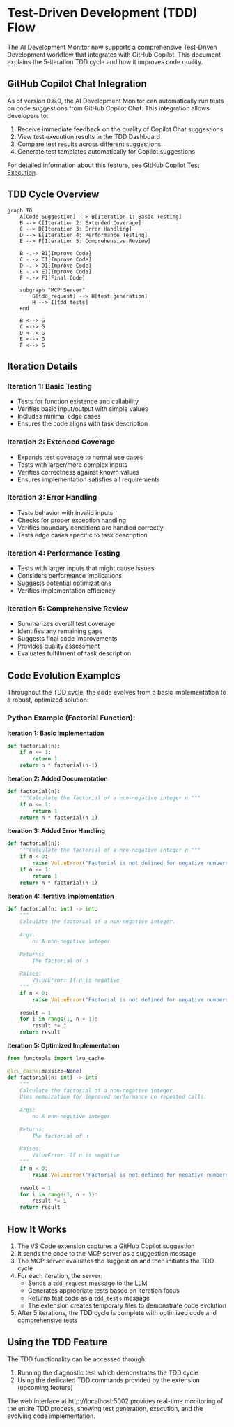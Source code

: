 # Test-Driven Development (TDD) Flow

The AI Development Monitor now supports a comprehensive Test-Driven Development workflow that integrates with GitHub Copilot. This document explains the 5-iteration TDD cycle and how it improves code quality.

## GitHub Copilot Chat Integration

As of version 0.6.0, the AI Development Monitor can automatically run tests on code suggestions from GitHub Copilot Chat. This integration allows developers to:

1. Receive immediate feedback on the quality of Copilot Chat suggestions
2. View test execution results in the TDD Dashboard
3. Compare test results across different suggestions
4. Generate test templates automatically for Copilot suggestions

For detailed information about this feature, see [GitHub Copilot Test Execution](github_copilot_test_execution.md).

## TDD Cycle Overview

```mermaid
graph TD
    A[Code Suggestion] --> B[Iteration 1: Basic Testing]
    B --> C[Iteration 2: Extended Coverage]
    C --> D[Iteration 3: Error Handling]
    D --> E[Iteration 4: Performance Testing]
    E --> F[Iteration 5: Comprehensive Review]
    
    B -.-> B1[Improve Code]
    C -.-> C1[Improve Code]
    D -.-> D1[Improve Code]
    E -.-> E1[Improve Code]
    F -.-> F1[Final Code]
    
    subgraph "MCP Server"
        G[tdd_request] --> H[test generation]
        H --> I[tdd_tests]
    end
    
    B <--> G
    C <--> G
    D <--> G
    E <--> G
    F <--> G
```

## Iteration Details

### Iteration 1: Basic Testing
- Tests for function existence and callability
- Verifies basic input/output with simple values
- Includes minimal edge cases
- Ensures the code aligns with task description

### Iteration 2: Extended Coverage
- Expands test coverage to normal use cases
- Tests with larger/more complex inputs
- Verifies correctness against known values
- Ensures implementation satisfies all requirements

### Iteration 3: Error Handling
- Tests behavior with invalid inputs
- Checks for proper exception handling
- Verifies boundary conditions are handled correctly
- Tests edge cases specific to task description

### Iteration 4: Performance Testing
- Tests with larger inputs that might cause issues
- Considers performance implications
- Suggests potential optimizations
- Verifies implementation efficiency

### Iteration 5: Comprehensive Review
- Summarizes overall test coverage
- Identifies any remaining gaps
- Suggests final code improvements
- Provides quality assessment
- Evaluates fulfillment of task description

## Code Evolution Examples

Throughout the TDD cycle, the code evolves from a basic implementation to a robust, optimized solution:

### Python Example (Factorial Function):

**Iteration 1: Basic Implementation**
```python
def factorial(n):
    if n <= 1:
        return 1
    return n * factorial(n-1)
```

**Iteration 2: Added Documentation**
```python
def factorial(n):
    """Calculate the factorial of a non-negative integer n."""
    if n <= 1:
        return 1
    return n * factorial(n-1)
```

**Iteration 3: Added Error Handling**
```python
def factorial(n):
    """Calculate the factorial of a non-negative integer n."""
    if n < 0:
        raise ValueError("Factorial is not defined for negative numbers")
    if n <= 1:
        return 1
    return n * factorial(n-1)
```

**Iteration 4: Iterative Implementation**
```python
def factorial(n: int) -> int:
    """
    Calculate the factorial of a non-negative integer.
    
    Args:
        n: A non-negative integer
        
    Returns:
        The factorial of n
        
    Raises:
        ValueError: If n is negative
    """
    if n < 0:
        raise ValueError("Factorial is not defined for negative numbers")
        
    result = 1
    for i in range(1, n + 1):
        result *= i
    return result
```

**Iteration 5: Optimized Implementation**
```python
from functools import lru_cache

@lru_cache(maxsize=None)
def factorial(n: int) -> int:
    """
    Calculate the factorial of a non-negative integer.
    Uses memoization for improved performance on repeated calls.
    
    Args:
        n: A non-negative integer
        
    Returns:
        The factorial of n
        
    Raises:
        ValueError: If n is negative
    """
    if n < 0:
        raise ValueError("Factorial is not defined for negative numbers")
        
    result = 1
    for i in range(1, n + 1):
        result *= i
    return result
```

## How It Works

1. The VS Code extension captures a GitHub Copilot suggestion
2. It sends the code to the MCP server as a suggestion message
3. The MCP server evaluates the suggestion and then initiates the TDD cycle
4. For each iteration, the server:
   - Sends a `tdd_request` message to the LLM
   - Generates appropriate tests based on iteration focus
   - Returns test code as a `tdd_tests` message
   - The extension creates temporary files to demonstrate code evolution
5. After 5 iterations, the TDD cycle is complete with optimized code and comprehensive tests

## Using the TDD Feature

The TDD functionality can be accessed through:

1. Running the diagnostic test which demonstrates the TDD cycle
2. Using the dedicated TDD commands provided by the extension (upcoming feature)

The web interface at http://localhost:5002 provides real-time monitoring of the entire TDD process, showing test generation, execution, and the evolving code implementation.

